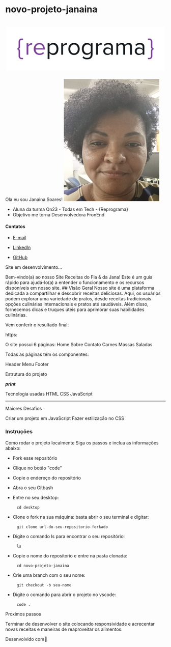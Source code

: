 # novo-projeto-janaina
<h1  align="center">

<img src="./assetsReadme/reprograma-fundos-claros.png" alt="logo reprograma" width="500">

</h1>
Ola eu sou Janaina Soares!

<img src="./assetsReadme/fotominha.jpeg" width=300 alt='foto ilustrativa de uma mulher ghost face'>

- Aluna da turma On23 - Todas em Tech - {Reprograma}
- Objetivo me torna Desenvolvedora FronEnd

#### Contatos

-  [E-mail](janaina.a.soares@hotmail.com) 

-  [LinkedIn](linkedin.com/in/janaina-antônia-soares-almeida-72321035) 

-  [GitHub](https://github.com/JanainaSoares)  

Site em desenvolvimento...

Bem-vindo(a) ao nosso Site Receitas do Fla & da Jana! Este é um guia rápido para ajudá-lo(a) a entender o funcionamento e os recursos disponíveis em nosso site. ## Visão Geral Nosso site é uma plataforma dedicada a compartilhar e descobrir receitas deliciosas. Aqui, os usuários podem explorar uma variedade de pratos, desde receitas tradicionais opções culinárias internacionais e pratos até saudáveis. Além disso, fornecemos dicas e truques úteis para aprimorar suas habilidades culinárias. 

Vem conferir o resultado final:

https:

O site possui 6 páginas:
Home
Sobre 
Contato
Carnes
Massas
Saladas

Todas as páginas têm os componentes:

Header
Menu
Footer

Estrutura do projeto

***print***

Tecnologia usadas
HTML
CSS
JavaScript

****

Maiores Desafios

Criar um projeto em JavaScript
Fazer estilizaçāo no CSS

### Instruções
Como rodar o projeto localmente
Siga os passos e inclua as informações abaixo:

* Fork esse repositório 
* Clique no botão "code"
* Copie o endereço do repositório
* Abra o seu Gitbash

* Entre no seu desktop:
```
     cd desktop
```
* Clone o fork na sua máquina: basta abrir o seu terminal e digitar:
  
```
     git clone url-do-seu-repositorio-forkado
```
* Digite o comando  ls para encontrar o seu repositório:
  
```
     ls
```
* Copie o nome do repositorio e entre na pasta clonada:
  
```
     cd novo-projeto-janaina
```
* Crie uma branch com o seu nome:
  
```
     git checkout -b seu-nome
```
* Digite o comando para abrir o projeto no vscode:
  
```
     code .
```

Proximos passos

Terminar de desenvolver o site colocando responsividade e acrecentar novas receitas e maneiras de reaproveitar os alimentos.

Desenvolvido com💜

